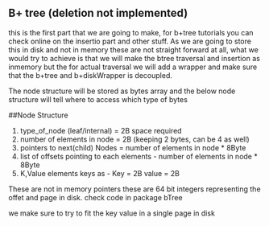 ## B+ tree  (deletion not implemented)
this is the first part that we are going to make, for b+tree tutorials you can check online on the insertio part and other stuff.
As we are going to store this in disk and not in memory these are not straight forward at all, what we would try to achieve is that we will make the btree traversal and insertion as inmemory but the 
for actual traversal we will add a wrapper and make sure that the b+tree and b+diskWrapper is decoupled.

The node structure will be stored as bytes array and the below node structure will tell where to access which type of bytes

##Node Structure
1. type_of_node (leaf/internal) = 2B space required
2. number of elements in node = 2B (keeping 2 bytes, can be 4 as well) 
3. pointers to next(child) Nodes = number of elements in node * 8Byte 
4. list of offsets pointing to each elements - number of elements in node * 8Byte
5. K,Value elements keys as - Key = 2B value = 2B 

These are not in memory pointers these are 64 bit integers representing the offet and page in disk.
check code in package bTree


we make sure to try to fit the key value in a single page in disk


